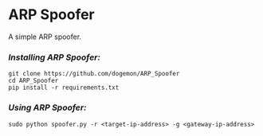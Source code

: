 # ARP Spoofer

A simple ARP spoofer.

### _Installing ARP Spoofer:_
```
git clone https://github.com/dogemon/ARP_Spoofer
cd ARP_Spoofer
pip install -r requirements.txt
```

### _Using ARP Spoofer:_
```
sudo python spoofer.py -r <target-ip-address> -g <gateway-ip-address>
```
